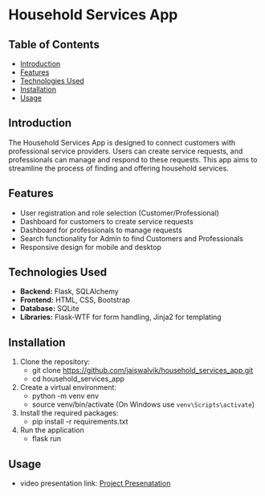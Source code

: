 # Household Services App

## Table of Contents
- [Introduction](#introduction)
- [Features](#features)
- [Technologies Used](#technologies-used)
- [Installation](#installation)
- [Usage](#usage)

## Introduction
The Household Services App is designed to connect customers with professional service providers. Users can create service requests, and professionals can manage and respond to these requests. This app aims to streamline the process of finding and offering household services.

## Features
- User registration and role selection (Customer/Professional)
- Dashboard for customers to create service requests
- Dashboard for professionals to manage requests
- Search functionality for Admin to find Customers and Professionals
- Responsive design for mobile and desktop

## Technologies Used
- **Backend:** Flask, SQLAlchemy
- **Frontend:** HTML, CSS, Bootstrap
- **Database:** SQLite
- **Libraries:** Flask-WTF for form handling, Jinja2 for templating

## Installation
1. Clone the repository:
   - git clone https://github.com/jaiswalvik/household_services_app.git
   - cd household_services_app
2. Create a virtual environment:
   - python -m venv env
   - source venv/bin/activate (On Windows use `venv\Scripts\activate`)
4. Install the required packages:
   - pip install -r requirements.txt
5. Run the application
   - flask run

## Usage
 - video presentation link: [Project Presenatation](<https://drive.google.com/file/d/1iW0_ZA0qrEmAAvfudgKp77NKzaiqKk_4/view?usp=sharing>)
